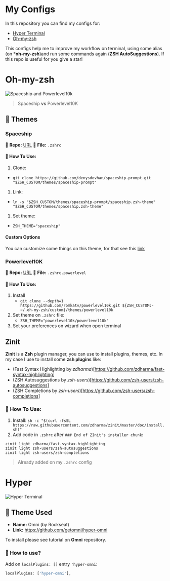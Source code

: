 # My Configs
In this repository you can find my configs for:
- [Hyper Terminal](https://hyper.is/)
- [Oh-my-zsh](https://ohmyz.sh/)

This configs help me to improve my workflow on terminal, using some alias (on ***oh-my-zsh**)and run some commands again (**ZSH AutoSuggestions**).
If this repo is useful for you give a star!


# Oh-my-zsh

![Spaceship and Powerlevel10k](https://i.ibb.co/qRJBcfg/Screenshot-at-May-21-08-57-11.png)

> Spaceship **vs** Powerlevel10K

## 🎨 Themes

### Spaceship
🔗 **Repo:** [URL](https://github.com/denysdovhan/spaceship-prompt)
📁 **File:** `.zshrc`

#### 📖 **How To Use:**
1. Clone:
  - `git clone https://github.com/denysdovhan/spaceship-prompt.git "$ZSH_CUSTOM/themes/spaceship-prompt"`
1. Link:
  - `ln -s "$ZSH_CUSTOM/themes/spaceship-prompt/spaceship.zsh-theme" "$ZSH_CUSTOM/themes/spaceship.zsh-theme"`
1. Set theme:
  - `ZSH_THEME="spaceship"`

#### Custom Options
You can customize some things on this theme, for that see this [link](https://github.com/denysdovhan/spaceship-prompt/blob/master/docs/Options.md)


### Powerlevel10K
🔗 **Repo:** [URL](https://github.com/romkatv/powerlevel10k/)
📁 **File:** `.zshrc.powerlevel`

#### 📖 **How To Use:**
1. Install
   - `git clone --depth=1 https://github.com/romkatv/powerlevel10k.git ${ZSH_CUSTOM:-~/.oh-my-zsh/custom}/themes/powerlevel10k`
1. Set theme on `.zshrc` file: 
   - `ZSH_THEME="powerlevel10k/powerlevel10k"`
1. Set your preferences on wizard when open terminal


## Zinit

**Zinit** is a **Zsh** plugin manager, you can use to install plugins, themes, etc. In my case I use to install some **zsh plugins** like:
- (Fast Syntax Highlighting by *zdharma*)[https://github.com/zdharma/fast-syntax-highlighting]
- (ZSH Autosuggestions by *zsh-users*)[https://github.com/zsh-users/zsh-autosuggestions]
- (ZSH Completions by *zsh-users*)[https://github.com/zsh-users/zsh-completions]

### 📖 **How To Use:**

1. Install: `sh -c "$(curl -fsSL https://raw.githubusercontent.com/zdharma/zinit/master/doc/install.sh)"`
1. Add code in `.zshrc` after `### End of ZInit's installer chunk`:

```
zinit light zdharma/fast-syntax-highlighting
zinit light zsh-users/zsh-autosuggestions
zinit light zsh-users/zsh-completions
```
> Already added on my `.zshrc` config

# Hyper

![Hyper Terminal](https://i.ibb.co/FndX03L/image.png)

## 🎨 Theme Used

- **Name:** Omni (by Rockseat)
- **Link:** https://github.com/getomni/hyper-omni

To install please see tutorial on **Omni** repository.

### 📖 How to use?

Add on `localPlugins: []` entry `'hyper-omni`:

```javascript
localPlugins: ['hyper-omni'],
```
